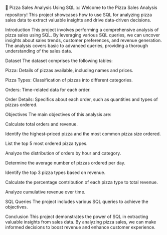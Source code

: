🍕 Pizza Sales Analysis Using SQL 📊
Welcome to the Pizza Sales Analysis repository! This project showcases how to use SQL for analyzing pizza sales data to extract valuable insights and drive data-driven decisions.

Introduction
This project involves performing a comprehensive analysis of pizza sales using SQL. By leveraging various SQL queries, we can uncover insights about sales trends, customer preferences, and revenue generation. The analysis covers basic to advanced queries, providing a thorough understanding of the sales data.

Dataset
The dataset comprises the following tables:

Pizza: Details of pizzas available, including names and prices.

Pizza Types: Classification of pizzas into different categories.

Orders: Time-related data for each order.

Order Details: Specifics about each order, such as quantities and types of pizzas ordered.

Objectives
The main objectives of this analysis are:

Calculate total orders and revenue.

Identify the highest-priced pizza and the most common pizza size ordered.

List the top 5 most ordered pizza types.

Analyze the distribution of orders by hour and category.

Determine the average number of pizzas ordered per day.

Identify the top 3 pizza types based on revenue.

Calculate the percentage contribution of each pizza type to total revenue.

Analyze cumulative revenue over time.

SQL Queries
The project includes various SQL queries to achieve the objectives. 

Conclusion
This project demonstrates the power of SQL in extracting valuable insights from sales data. By analyzing pizza sales, we can make informed decisions to boost revenue and enhance customer experience.
